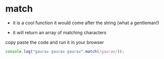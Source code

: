 # match

- it is a cool function it would come after the string (what a gentleman!)

- it will return an array of matching characters

copy paste the code and run it in your browser

```js
console.log("gaurav gaurav gaurav".match(/gaurav/));
```
